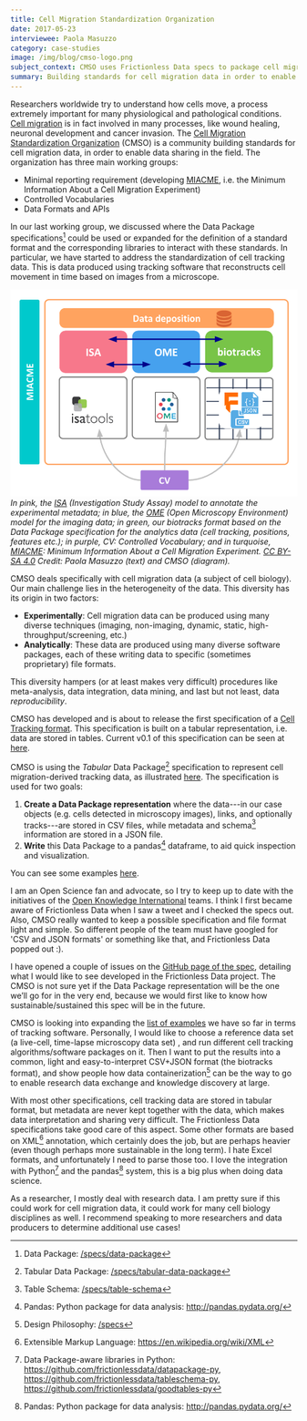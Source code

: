 ```yaml
---
title: Cell Migration Standardization Organization
date: 2017-05-23
interviewee: Paola Masuzzo
category: case-studies
image: /img/blog/cmso-logo.png
subject_context: CMSO uses Frictionless Data specs to package cell migration data and load it into Pandas for data analysis and creation of visualizations.
summary: Building standards for cell migration data in order to enable data sharing in the field.
---
```


Researchers worldwide try to understand how cells move, a process extremely important for many physiological and pathological conditions. [Cell migration](https://en.wikipedia.org/wiki/Cell_migration)
is in fact involved in many processes, like wound healing, neuronal development and cancer invasion. The [Cell Migration Standardization Organization](https://cmso.science/) (CMSO) is a community building standards for cell migration data, in order to
enable data sharing in the field. The organization has three main working groups:

- Minimal reporting requirement (developing [MIACME](https://github.com/CellMigStandOrg/MIACME), i.e. the Minimum Information About a Cell Migration Experiment)
- Controlled Vocabularies
- Data Formats and APIs

In our last working group, we discussed where the Data Package specifications[^datapackages] could be used or expanded for the definition of a standard format and the corresponding libraries to interact with these
standards. In particular, we have started to address the
standardization of cell tracking data. This is data produced using tracking software that reconstructs cell movement in time based on images from a microscope.

![Diagram](./cmso-1.png) <br/> *In pink, the [ISA](http://isa-tools.org/) (Investigation Study Assay) model to annotate the experimental metadata; in blue, the [OME](http://www.openmicroscopy.org/) (Open Microscopy Environment) model for the imaging data; in green, our biotracks format based on the Data Package specification for the analytics data (cell tracking, positions, features etc.); in purple, CV: Controlled Vocabulary; and in turquoise, [MIACME](https://github.com/CellMigStandOrg/MIACME): Minimum Information About a Cell Migration Experiment.  [CC BY-SA 4.0](https://creativecommons.org/licenses/by-sa/4.0/) Credit: Paola Masuzzo (text) and CMSO (diagram).*

CMSO deals specifically with cell migration data (a subject of cell biology). Our main challenge lies in the heterogeneity of the data. This diversity has its origin in two factors:

- **Experimentally**: Cell migration data can be produced using many diverse techniques (imaging, non-imaging, dynamic, static, high-throughput/screening, etc.)
- **Analytically**: These data are produced using many diverse software packages, each of these writing data to specific (sometimes proprietary) file formats.

This diversity hampers (or at least makes very difficult) procedures like meta-analysis, data integration, data mining, and last but not least, data *reproducibility*.

CMSO has developed and is about to release the first specification of a [Cell Tracking format](https://cellmigstandorg.github.io/Tracks/). This
specification is built on a tabular representation, i.e. data are stored in tables.  Current v0.1 of this specification can be seen at [here](https://cellmigstandorg.github.io/Tracks/v0.1/).

CMSO is using the *Tabular* Data Package[^tdp] specification to represent cell migration-derived tracking data, as illustrated
[here](https://github.com/CellMigStandOrg/biotracks/). The
specification is used for two goals:

1. **Create a Data Package representation** where the data---in our
   case objects (e.g.  cells detected in microscopy images), links,
   and optionally tracks---are stored in CSV files, while metadata and
   schema[^tableschema] information are stored in a JSON file.
1. **Write** this Data Package to a pandas[^pandas] dataframe, to aid quick
   inspection and visualization.

You can see some examples
[here](https://github.com/CellMigStandOrg/biotracks/tree/master/examples).

I am an Open Science fan and advocate, so I try to keep up to date
with the initiatives of the
[Open Knowledge International](https://okfn.org) teams. I think I first became aware of Frictionless Data when I saw
a tweet and I checked the specs out. Also, CMSO really wanted to keep
a possible specification and file format light and simple. So
different people of the team must have googled for 'CSV and JSON
formats' or something like that, and Frictionless Data popped out :).

I have opened a couple of issues on the
[GitHub page of the spec](https://github.com/frictionlessdata/specs), detailing what I would like to see developed in the Frictionless Data project. The
CMSO is not sure yet if the Data Package representation will be the
one we’ll go for in the very end, because we would first like to know
how sustainable/sustained this spec will be in the future.

CMSO is looking into expanding the
[list of examples](https://github.com/CellMigStandOrg/biotracks/tree/master/examples)
we have so far in terms of tracking software. Personally, I would like
to choose a reference data set (a live-cell, time-lapse microscopy
data set) , and run different cell tracking algorithms/software
packages on it. Then I want to put the results into a common, light
and easy-to-interpret CSV+JSON format (the biotracks format), and show
people how data containerization[^philosophy] can be the way to go to
enable research data exchange and knowledge discovery at large.

With most other specifications, cell tracking data are  stored in tabular format, but metadata
are never kept together with the data, which makes data interpretation
and sharing very difficult. The Frictionless Data specifications take good care of
this aspect. Some other formats are based on XML[^xml] annotation,
which certainly does the job, but are perhaps heavier (even though
perhaps more sustainable in the long term). I hate Excel formats, and
unfortunately I need to parse those too. I love the integration with
Python[^python] and the pandas[^pandas] system, this is a big plus
when doing data science.

As a researcher, I mostly deal with research data. I am pretty sure if
this could work for cell migration data, it could work for many cell
biology disciplines as well. I recommend speaking to more researchers and data producers to determine additional use cases!

[^pandas]: Pandas: Python package for data analysis: <http://pandas.pydata.org/>
[^datapackages]: Data Package: [/specs/data-package](/specs/data-package)
[^xml]: Extensible Markup Language: <https://en.wikipedia.org/wiki/XML>
[^tdp]: Tabular Data Package: [/specs/tabular-data-package](/specs/tabular-data-package)
[^tableschema]: Table Schema: [/specs/table-schema](/specs/table-schema)
[^philosophy]: Design Philosophy: [/specs](/specs)
[^python]: Data Package-aware libraries in Python: <https://github.com/frictionlessdata/datapackage-py>, <https://github.com/frictionlessdata/tableschema-py>, <https://github.com/frictionlessdata/goodtables-py>
